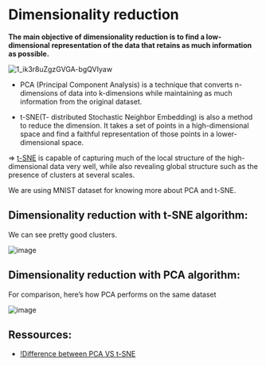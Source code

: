 
# Dimensionality reduction


**The main objective of dimensionality reduction is to find a low-dimensional representation of the data that retains as much information as possible.**

![1_ik3r8uZgzGVGA-bgQVIyaw](https://user-images.githubusercontent.com/49324230/139245800-ba0d899a-c471-4469-8556-13764cdcbd62.gif)

* PCA (Principal Component Analysis) is a technique that converts n-dimensions of data into k-dimensions while maintaining as much information from the original dataset. 

* t-SNE(T- distributed Stochastic Neighbor Embedding) is also a method to reduce the dimension. It takes a set of points in a high-dimensional space and find a faithful representation of those points in a lower-dimensional space.

=> [t-SNE](https://www.jmlr.org/papers/volume9/vandermaaten08a/vandermaaten08a.pdf) is capable of capturing much of the local structure of the high-dimensional data very well, while also revealing global structure such as the presence of clusters at several scales.


We are using MNIST dataset for knowing more about PCA and t-SNE.


## Dimensionality reduction with t-SNE algorithm: 
We can see pretty good clusters.


![image](https://user-images.githubusercontent.com/49324230/139650063-75fde03c-d6cb-41a7-8fc8-200cb854e22a.png)


## Dimensionality reduction with PCA algorithm:
For comparison, here’s how PCA performs on the same dataset


![image](https://user-images.githubusercontent.com/49324230/139650194-f8c124a2-7b11-4e57-bc8c-19475f66c277.png)


## Ressources:
* [!Difference between PCA VS t-SNE](https://www.geeksforgeeks.org/difference-between-pca-vs-t-sne/?fbclid=IwAR09G-tkKy08TdidwOMPdN3X8Nl_Q1HctoSRjEPrGxdH7g3DafHbmf_vbjI)

